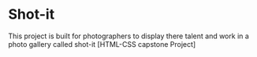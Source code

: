 # Shot-it
This project is built for photographers to display there talent and work in a photo gallery called shot-it [HTML-CSS capstone Project]
